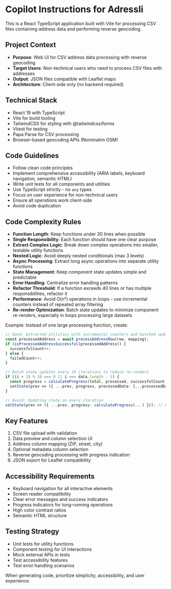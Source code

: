 <!-- Use this file to provide workspace-specific custom instructions to Copilot. For more details, visit https://code.visualstudio.com/docs/copilot/copilot-customization#_use-a-githubcopilotinstructionsmd-file -->

# Copilot Instructions for Adressli

This is a React TypeScript application built with Vite for processing CSV files containing address data and performing reverse geocoding.

## Project Context

- **Purpose**: Web UI for CSV address data processing with reverse geocoding
- **Target Users**: Non-technical users who need to process CSV files with addresses
- **Output**: JSON files compatible with Leaflet maps
- **Architecture**: Client-side only (no backend required)

## Technical Stack

- React 19 with TypeScript
- Vite for build tooling
- TailwindCSS for styling with @tailwindcss/forms
- Vitest for testing
- Papa Parse for CSV processing
- Browser-based geocoding APIs (Nominatim OSM)

## Code Guidelines

- Follow clean code principles
- Implement comprehensive accessibility (ARIA labels, keyboard navigation, semantic HTML)
- Write unit tests for all components and utilities
- Use TypeScript strictly - no `any` types
- Focus on user experience for non-technical users
- Ensure all operations work client-side
- Avoid code duplication

## Code Complexity Rules

- **Function Length**: Keep functions under 30 lines when possible
- **Single Responsibility**: Each function should have one clear purpose
- **Extract Complex Logic**: Break down complex operations into smaller, testable utility functions
- **Nested Logic**: Avoid deeply nested conditionals (max 3 levels)
- **Async Processing**: Extract long async operations into separate utility functions
- **State Management**: Keep component state updates simple and predictable
- **Error Handling**: Centralize error handling patterns
- **Refactor Threshold**: If a function exceeds 40 lines or has multiple responsibilities, refactor it
- **Performance**: Avoid O(n²) operations in loops - use incremental counters instead of repeated array filtering
- **Re-render Optimization**: Batch state updates to minimize component re-renders, especially in loops processing large datasets

Example: Instead of one large processing function, create:

```typescript
// Good: Extracted utilities with incremental counters and batched updates
const processedAddress = await processAddressRow(row, mapping);
if (isProcessedAddressSuccessful(processedAddress)) {
  successfulCount++;
} else {
  failedCount++;
}

// Batch state updates every 10 iterations to reduce re-renders
if ((i + 1) % 10 === 0 || i === data.length - 1) {
  const progress = calculateProgress(total, processed, successfulCount, failedCount);
  setState(prev => ({ ...prev, progress, processedData: [...processedData] }));
}

// Avoid: Updating state on every iteration
setState(prev => ({ ...prev, progress: calculateProgress(...) })); // Causes excessive re-renders
```

## Key Features

1. CSV file upload with validation
2. Data preview and column selection UI
3. Address column mapping (ZIP, street, city)
4. Optional metadata column selection
5. Reverse geocoding processing with progress indication
6. JSON export for Leaflet compatibility

## Accessibility Requirements

- Keyboard navigation for all interactive elements
- Screen reader compatibility
- Clear error messages and success indicators
- Progress indicators for long-running operations
- High color contrast ratios
- Semantic HTML structure

## Testing Strategy

- Unit tests for utility functions
- Component testing for UI interactions
- Mock external APIs in tests
- Test accessibility features
- Test error handling scenarios

When generating code, prioritize simplicity, accessibility, and user experience.
